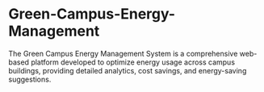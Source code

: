 # Green-Campus-Energy-Management
The Green Campus Energy Management System is a comprehensive web-based platform developed to optimize energy usage across campus buildings, providing detailed analytics, cost savings, and energy-saving suggestions.

